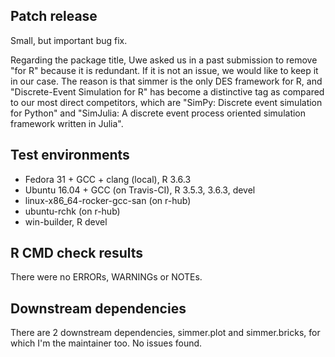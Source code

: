 ## Patch release

Small, but important bug fix.

Regarding the package title, Uwe asked us in a past submission to remove
"for R" because it is redundant. If it is not an issue, we would like to keep
it in our case. The reason is that simmer is the only DES framework for R, and
"Discrete-Event Simulation for R" has become a distinctive tag as compared to
our most direct competitors, which are "SimPy: Discrete event simulation for
Python" and "SimJulia: A discrete event process oriented simulation framework
written in Julia".

## Test environments

- Fedora 31 + GCC + clang (local), R 3.6.3
- Ubuntu 16.04 + GCC (on Travis-CI), R 3.5.3, 3.6.3, devel
- linux-x86_64-rocker-gcc-san (on r-hub)
- ubuntu-rchk (on r-hub)
- win-builder, R devel

## R CMD check results

There were no ERRORs, WARNINGs or NOTEs.

## Downstream dependencies

There are 2 downstream dependencies, simmer.plot and simmer.bricks, for which
I'm the maintainer too. No issues found.
